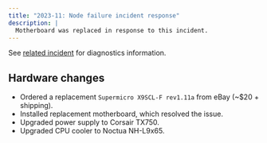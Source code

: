 ```yaml
---
title: "2023-11: Node failure incident response"
description: |
  Motherboard was replaced in response to this incident.
---
```


See [related incident](/incidents/2023-11-12-node-failure/index.md) for diagnostics
information.


## Hardware changes

* Ordered a replacement `Supermicro X9SCL-F rev1.11a` from eBay (~$20 + shipping).
* Installed replacement motherboard, which resolved the issue.
* Upgraded power supply to Corsair TX750.
* Upgraded CPU cooler to Noctua NH-L9x65.
